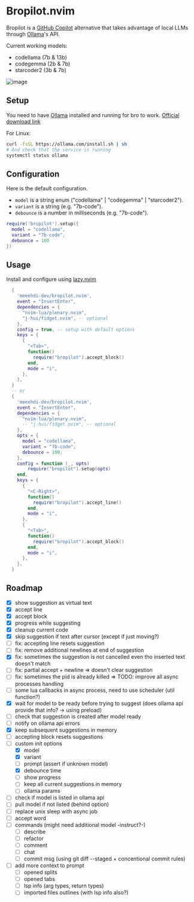 # Bropilot.nvim

Bropilot is a [GitHub Copilot](https://github.com/github/copilot.vim) alternative that takes advantage of local LLMs through [Ollama](https://ollama.com/)'s API.

Current working models:
- codellama (7b & 13b)
- codegemma (2b & 7b)
- starcoder2 (3b & 7b)


![image](https://github.com/meeehdi-dev/bropilot.nvim/assets/3422399/ff18e6c8-691f-48ea-8f71-5f187a35b89a)



## Setup

You need to have [Ollama](https://ollama.com/) installed and running for bro to work.
[Official download link](https://ollama.com/download)

For Linux:
```sh
curl -fsSL https://ollama.com/install.sh | sh
# And check that the service is running
systemctl status ollama
```

## Configuration

Here is the default configuration.

- `model` is a string enum ("codellama" | "codegemma" | "starcoder2").
- `variant` is a string (e.g. "7b-code").
- `debounce` is a number in milliseconds (e.g. "7b-code").

```lua
require('bropilot').setup({
  model = "codellama",
  variant = "7b-code",
  debounce = 100
})
```

## Usage

Install and configure using [lazy.nvim](https://github.com/folke/lazy.nvim)
```lua
  {
    'meeehdi-dev/bropilot.nvim',
    event = "InsertEnter",
    dependencies = {
      "nvim-lua/plenary.nvim",
      "j-hui/fidget.nvim", -- optional
    },
    config = true, -- setup with default options
    keys = {
      {
        "<Tab>",
        function()
          require("bropilot").accept_block()
        end,
        mode = "i",
      },
    },
  }
  -- or
  {
    'meeehdi-dev/bropilot.nvim',
    event = "InsertEnter",
    dependencies = {
      "nvim-lua/plenary.nvim",
      -- "j-hui/fidget.nvim", -- optional
    },
    opts = {
      model = "codellama",
      variant = "7b-code",
      debounce = 100,
    },
    config = function (_, opts)
        require("bropilot").setup(opts)
    end,
    keys = {
      {
        "<C-Right>",
        function()
          require("bropilot").accept_line()
        end,
        mode = "i",
      },
      {
        "<Tab>",
        function()
          require("bropilot").accept_block()
        end,
        mode = "i",
      },
    },
  }
```

## Roadmap

- [x] show suggestion as virtual text
- [x] accept line
- [x] accept block
- [x] progress while suggesting
- [x] cleanup current code
- [x] skip suggestion if text after cursor (except if just moving?)
- [ ] fix: accepting line resets suggestion
- [ ] fix: remove additional newlines at end of suggestion
- [x] fix: sometimes the suggestion is not cancelled even tho inserted text doesn't match
- [ ] fix: partial accept + newline => doesn't clear suggestion
- [ ] fix: sometimes the pid is already killed => TODO: improve all async processes handling
- [ ] some lua callbacks in async process, need to use scheduler (util function?)
- [x] wait for model to be ready before trying to suggest (does ollama api provide that info? -> using preload)
- [ ] check that suggestion is created after model ready
- [ ] notify on ollama api errors
- [x] keep subsequent suggestions in memory
- [ ] accepting block resets suggestions
- [ ] custom init options
  - [x] model
  - [x] variant
  - [ ] prompt (assert if unknown model)
  - [x] debounce time
  - [ ] show progress
  - [ ] keep all current suggestions in memory
  - [ ] ollama params
- [ ] check if model is listed in ollama api
- [ ] pull model if not listed (behind option)
- [ ] replace unix sleep with async job
- [ ] accept word
- [ ] commands (might need additional model -instruct?-)
  - [ ] describe
  - [ ] refactor
  - [ ] comment
  - [ ] chat
  - [ ] commit msg (using git diff --staged + concentional commit rules)
- [ ] add more context to prompt
  - [ ] opened splits
  - [ ] opened tabs
  - [ ] lsp info (arg types, return types)
  - [ ] imported files outlines (with lsp info also?)
